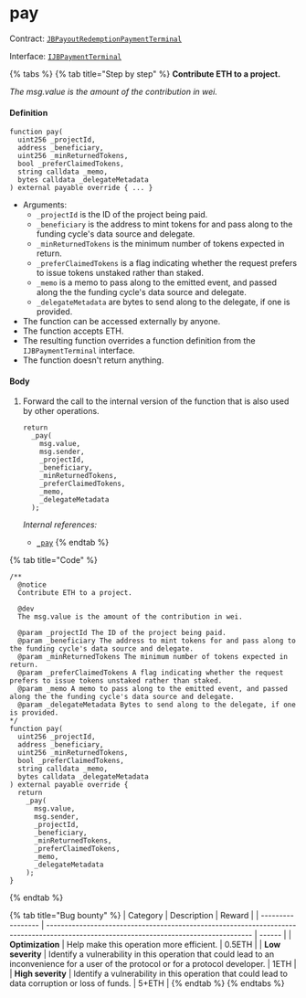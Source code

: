 # pay

Contract: [`JBPayoutRedemptionPaymentTerminal`](../)​‌

Interface: [`IJBPaymentTerminal`](../../../../interfaces/ijbpaymentterminal.md)

{% tabs %}
{% tab title="Step by step" %}
**Contribute ETH to a project.**

_The msg.value is the amount of the contribution in wei._

#### Definition

```solidity
function pay(
  uint256 _projectId,
  address _beneficiary,
  uint256 _minReturnedTokens,
  bool _preferClaimedTokens,
  string calldata _memo,
  bytes calldata _delegateMetadata
) external payable override { ... }
```

* Arguments:
  * `_projectId` is the ID of the project being paid.
  * `_beneficiary` is the address to mint tokens for and pass along to the funding cycle's data source and delegate.
  * `_minReturnedTokens` is the minimum number of tokens expected in return.
  * `_preferClaimedTokens` is a flag indicating whether the request prefers to issue tokens unstaked rather than staked.
  * `_memo` is a memo to pass along to the emitted event, and passed along the the funding cycle's data source and delegate.
  * `_delegateMetadata` are bytes to send along to the delegate, if one is provided.
* The function can be accessed externally by anyone.
* The function accepts ETH.
* The resulting function overrides a function definition from the `IJBPaymentTerminal` interface.
* The function doesn't return anything.

#### Body

1.  Forward the call to the internal version of the function that is also used by other operations.

    ```solidity
    return
      _pay(
        msg.value,
        msg.sender,
        _projectId,
        _beneficiary,
        _minReturnedTokens,
        _preferClaimedTokens,
        _memo,
        _delegateMetadata
      );
    ```

    _Internal references:_

    * [`_pay`](\_pay.md)
{% endtab %}

{% tab title="Code" %}
```solidity
/**
  @notice
  Contribute ETH to a project.

  @dev
  The msg.value is the amount of the contribution in wei.

  @param _projectId The ID of the project being paid.
  @param _beneficiary The address to mint tokens for and pass along to the funding cycle's data source and delegate.
  @param _minReturnedTokens The minimum number of tokens expected in return.
  @param _preferClaimedTokens A flag indicating whether the request prefers to issue tokens unstaked rather than staked.
  @param _memo A memo to pass along to the emitted event, and passed along the the funding cycle's data source and delegate.
  @param _delegateMetadata Bytes to send along to the delegate, if one is provided.
*/
function pay(
  uint256 _projectId,
  address _beneficiary,
  uint256 _minReturnedTokens,
  bool _preferClaimedTokens,
  string calldata _memo,
  bytes calldata _delegateMetadata
) external payable override {
  return
    _pay(
      msg.value,
      msg.sender,
      _projectId,
      _beneficiary,
      _minReturnedTokens,
      _preferClaimedTokens,
      _memo,
      _delegateMetadata
    );
}
```
{% endtab %}

{% tab title="Bug bounty" %}
| Category          | Description                                                                                                                            | Reward |
| ----------------- | -------------------------------------------------------------------------------------------------------------------------------------- | ------ |
| **Optimization**  | Help make this operation more efficient.                                                                                               | 0.5ETH |
| **Low severity**  | Identify a vulnerability in this operation that could lead to an inconvenience for a user of the protocol or for a protocol developer. | 1ETH   |
| **High severity** | Identify a vulnerability in this operation that could lead to data corruption or loss of funds.                                        | 5+ETH  |
{% endtab %}
{% endtabs %}
